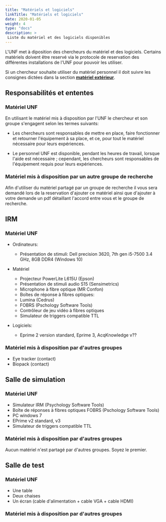 ```yaml
---
title: "Matériels et logiciels"
linkTitle: "Matériels et logiciels"
date: 2020-01-05
weight: 4
type: "docs"
description: >
 Liste du matériel et des logiciels disponibles
---
```


L'UNF met à diposition des chercheurs du matériel et des logiciels.
Certains matériels doivent être reservé via le protocole de reservation des différentes installations de l'UNF pour pouvoir les utiliser.


Si un chercheur souhaite utiliser du matériel personnel il doit suivre les consignes dictées dans la section [__matériel extérieur__](https://unf-montreal.ca/fr/documentation/your_study/setup_mri/hardware_ext).


## Responsabilités et ententes

### Matériel UNF

En utilisant le matériel mis à disposition par l'UNF le chercheur et son groupe s'engagent selon les termes suivants:

-   Les chercheurs sont responsables de mettre en place, faire fonctionner et retourner l'équipement à sa place, et ce, pour tout le matériel nécessaire pour leurs expériences.

-   Le personnel UNF est disponible, pendant les heures de travail, lorsque l'aide est nécessaire ; cependant, les chercheurs sont responsables de l'équipement requis pour leurs expériences.

### Matériel mis à disposition par un autre groupe de recherche

Afin d'utiliser du matériel partagé par un groupe de recherche il vous sera demandé lors de la reservation d'ajouter ce matériel ainsi que d'ajouter à votre demande un pdf détaillant l'accord entre vous et le groupe de recherche.

## IRM

### Matériel UNF

- Ordinateurs:
  - Présentation de stimuli: Dell precision 3620, 7th gen i5-7500 3.4 GHz, 8GB DDR4 (Windows 10)

- Matériel
  - Projecteur PowerLite L615U (Epson)
  - Présentation de stimuli audio S15 (Sensimetrics)
  - Microphone à fibre optique (MR Confon)
  - Boîtes de réponse à fibres optiques:
  - Lumina (Cedrus)
  - FOBRS (Pschology Software Tools)
  - Contrôleur de jeu vidéo à fibres optiques
  - Simulateur de triggers compatible TTL

- Logiciels:
	- Eprime 2 version standard, Eprime 3, AcqKnowledge v??

### Matériel mis à disposition par d'autres groupes

- Eye tracker (contact)
- Biopack (contact)


## Salle de simulation

### Matériel UNF

- Simulateur IRM (Psychology Software Tools)
- Boîte de réponses à fibres optiques FOBRS (Pschology Software Tools)
- PC windows 7
- EPrime v2 standard, v3
- Simulateur de triggers compatible TTL

### Matériel mis à disposition par d'autres groupes

Aucun matériel n'est partagé par d'autres groupes. Soyez le premier.

## Salle de test

### Matériel UNF

- Une table
- Deux chaises
- Un écran (cable d'alimentation + cable VGA + cable HDMI)

### Matériel mis à disposition par d'autres groupes
